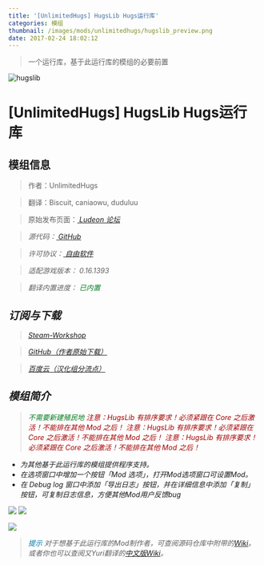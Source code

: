 ```yaml
---
title: '[UnlimitedHugs] HugsLib Hugs运行库'
categories: 模组
thumbnail: /images/mods/unlimitedhugs/hugslib_preview.png
date: 2017-02-24 18:02:12
---
```


> 一个运行库，基于此运行库的模组的必要前置

<!--more-->

![hugslib](/images/mods/unlimitedhugs/hugslib_preview.png)

# [UnlimitedHugs] HugsLib Hugs运行库

## 模组信息

> 作者：UnlimitedHugs

> 翻译：Biscuit, caniaowu, duduluu

> 原始发布页面：<a href="https://ludeon.com/forums/index.php?topic=28066"><i class="fa fa-link" aria-hidden="true" /> Ludeon 论坛</a>

> 源代码：<a href="https://github.com/UnlimitedHugs/RimworldHugsLib" ><i class="fa fa-github" aria-hidden="true" /> GitHub</a>

> 许可协议：<a href="https://github.com/UnlimitedHugs/RimworldHugsLib/blob/master/license.txt" ><i class="fa fa-balance-scale" aria-hidden="true" /> 自由软件</a>

> 适配游戏版本：<i class="fa fa-tag" aria-hidden="true"> 0.16.1393</i>

> 翻译内置进度：<i class="fa fa-check-circle" aria-hidden="true" title="翻译已内置于原作者的模组中，可直接从Steam工坊订阅" style="color:#097c25"> 已内置</i>

## 订阅与下载

> <a href="http://steamcommunity.com/sharedfiles/filedetails/?id=818773962"><i class="fa fa-steam-square" aria-hidden="true" /> Steam-Workshop</a>

> <a href="https://github.com/UnlimitedHugs/RimworldHugsLib/releases" ><i class="fa fa-github" aria-hidden="true" /> GitHub（作者原始下载）</a>

> <a href="http://pan.baidu.com/s/1c29qDRa"><i class="fa fa-paw" aria-hidden="true" /> 百度云（汉化组分流点）</a>

## 模组简介

> <i class="fa fa-check-circle" aria-hidden="true" style="color:#097c25"> 不需要新建殖民地</i>
> <i class="fa fa-exclamation-triangle" aria-hidden="true" style="color:#a40000"> 注意：HugsLib 有排序要求！必须紧跟在 Core 之后激活！不能排在其他 Mod 之后！</i>
> <i class="fa fa-exclamation-triangle" aria-hidden="true" style="color:#a40000"> 注意：HugsLib 有排序要求！必须紧跟在 Core 之后激活！不能排在其他 Mod 之后！</i>
> <i class="fa fa-exclamation-triangle" aria-hidden="true" style="color:#a40000"> 注意：HugsLib 有排序要求！必须紧跟在 Core 之后激活！不能排在其他 Mod 之后！</i>

- 为其他基于此运行库的模组提供程序支持。
- 在选项窗口中增加一个按钮「Mod 选项」，打开Mod选项窗口可设置Mod。
- 在 Debug log 窗口中添加「导出日志」按钮，并在详细信息中添加「复制」按钮，可复制日志信息，方便其他Mod用户反馈bug

![](/images/mods/unlimitedhugs/hl_option.png)
![](/images/mods/unlimitedhugs/hl_optionmod.png)

![](/images/mods/unlimitedhugs/hl_debuglog.png)

> <i class="fa fa-lightbulb-o" aria-hidden="true" style="color:#0075a9"> 提示</i>
对于想基于此运行库的Mod制作者，可查阅源码仓库中附带的[Wiki](https://github.com/UnlimitedHugs/RimworldHugsLib/wiki)。  
或者你也可以查阅又Yuri翻译的[中文版Wiki](https://github.com/RimWorld-zh/HugsLib-Wiki/wiki)。